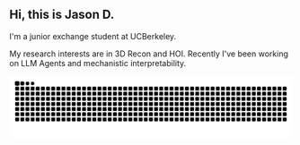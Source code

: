 ## Hi, this is Jason D.
I'm a junior exchange student at UCBerkeley.

My research interests are in 3D Recon and HOI. Recently I've been working on LLM Agents and mechanistic interpretability.

<!--
**ALT-JS/ALT-JS** is a ✨ _special_ ✨ repository because its `README.md` (this file) appears on your GitHub profile.

Here are some ideas to get you started:

- 🔭 I’m currently working on ...
- 🌱 I’m currently learning ...
- 👯 I’m looking to collaborate on ...
- 🤔 I’m looking for help with ...
- 💬 Ask me about ...
- 📫 How to reach me: ...
- 😄 Pronouns: ...
- ⚡ Fun fact: ...
-->
![](https://raw.githubusercontent.com/ALT-JS/ALT-JS/output/github-contribution-grid-snake.svg)
